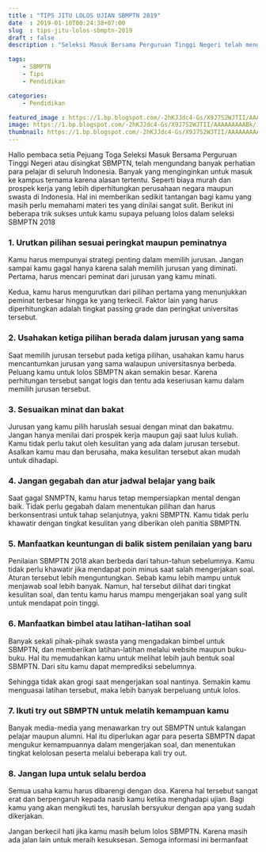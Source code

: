 ```yaml
---
title : "TIPS JITU LOLOS UJIAN SBMPTN 2019"
date  : 2019-01-10T00:24:38+07:00
slug  : tips-jitu-lolos-sbmptn-2019
draft : false
description : "Seleksi Masuk Bersama Perguruan Tinggi Negeri telah mengundang banyak perhatian para pelajar di seluruh Indonesia, Berikut adalah Tips Jitu LOLOS SBMPTN"

tags:
    - SBMPTN
    - Tips
    - Pendidikan

categories:
    - Pendidikan

featured_image : https://1.bp.blogspot.com/-2hKJJdc4-Gs/X9J7S2WJTII/AAAAAAAAABk/iV6vg3AiSrE8raNv6blxcgkqWr3pZBf2gCNcBGAsYHQ/s16000/a-02.png
image: https://1.bp.blogspot.com/-2hKJJdc4-Gs/X9J7S2WJTII/AAAAAAAAABk/iV6vg3AiSrE8raNv6blxcgkqWr3pZBf2gCNcBGAsYHQ/s16000/a-02.png
thumbnail: https://1.bp.blogspot.com/-2hKJJdc4-Gs/X9J7S2WJTII/AAAAAAAAABk/iV6vg3AiSrE8raNv6blxcgkqWr3pZBf2gCNcBGAsYHQ/s16000/a-02.png
---
```


Hallo pembaca setia Pejuang Toga Seleksi Masuk Bersama Perguruan Tinggi Negeri atau disingkat SBMPTN, telah mengundang banyak perhatian para pelajar di seluruh Indonesia. Banyak yang menginginkan untuk masuk ke kampus ternama karena alasan tertentu. Seperti biaya murah dan prospek kerja yang lebih diperhitungkan perusahaan negara maupun swasta di Indonesia.
Hal ini memberikan sedikit tantangan bagi kamu yang masih perlu memahami materi tes yang dinilai sangat sulit. Berikut ini beberapa trik sukses untuk kamu supaya peluang lolos dalam seleksi SBMPTN 2018

### 1. Urutkan pilihan sesuai peringkat maupun peminatnya

Kamu harus mempunyai strategi penting dalam memilih jurusan. Jangan sampai kamu gagal hanya karena salah memilih jurusan yang diminati. Pertama, harus mencari peminat dari jurusan yang kamu minati.

Kedua, kamu harus mengurutkan dari pilihan pertama yang menunjukkan peminat terbesar hingga ke yang terkecil. Faktor lain yang harus diperhitungkan adalah tingkat passing grade dan peringkat universitas tersebut.

### 2. Usahakan ketiga pilihan berada dalam jurusan yang sama

Saat memilih jurusan tersebut pada ketiga pilihan, usahakan kamu harus mencantumkan jurusan yang sama walaupun universitasnya berbeda. Peluang kamu untuk lolos SBMPTN akan semakin besar. Karena perhitungan tersebut sangat logis dan tentu ada keseriusan kamu dalam memilih jurusan tersebut.

### 3. Sesuaikan minat dan bakat

Jurusan yang kamu pilih haruslah sesuai dengan minat dan bakatmu. Jangan hanya menilai dari prospek kerja maupun gaji saat lulus kuliah. Kamu tidak perlu takut oleh kesulitan yang ada dalam jurusan tersebut. Asalkan kamu mau dan berusaha, maka kesulitan tersebut akan mudah untuk dihadapi.

### 4. Jangan gegabah dan atur jadwal belajar yang baik

Saat gagal SNMPTN, kamu harus tetap mempersiapkan mental dengan baik. Tidak perlu gegabah dalam menentukan pilihan dan harus berkonsentrasi untuk tahap selanjutnya, yakni SBMPTN. Kamu tidak perlu khawatir dengan tingkat kesulitan yang diberikan oleh panitia SBMPTN.

### 5. Manfaatkan keuntungan di balik sistem penilaian yang baru

Penilaian SBMPTN 2018 akan berbeda dari tahun-tahun sebelumnya. Kamu tidak perlu khawatir jika mendapat poin minus saat salah mengerjakan soal. Aturan tersebut lebih menguntungkan. Sebab kamu lebih mampu untuk menjawab soal lebih banyak.
Namun, hal tersebut dilihat dari tingkat kesulitan soal, dan tentu kamu harus mampu mengerjakan soal yang sulit untuk mendapat poin tinggi.

### 6. Manfaatkan bimbel atau latihan-latihan soal

Banyak sekali pihak-pihak swasta yang mengadakan bimbel untuk SBMPTN, dan memberikan latihan-latihan melalui website maupun buku-buku. Hal itu memudahkan kamu untuk melihat lebih jauh bentuk soal SBMPTN. Dari situ kamu dapat memprediksi sebelumnya.

Sehingga tidak akan grogi saat mengerjakan soal nantinya. Semakin kamu menguasai latihan tersebut, maka lebih banyak berpeluang untuk lolos.

### 7. Ikuti try out SBMPTN untuk melatih kemampuan kamu

Banyak media-media yang menawarkan try out SBMPTN untuk kalangan pelajar maupun alumni. Hal itu diperlukan agar para peserta SBMPTN dapat mengukur kemampuannya dalam mengerjakan soal, dan menentukan tingkat kelolosan peserta melalui beberapa kali try out.

### 8. Jangan lupa untuk selalu berdoa

Semua usaha kamu harus dibarengi dengan doa. Karena hal tersebut sangat erat dan berpengaruh kepada nasib kamu ketika menghadapi ujian. Bagi kamu yang akan mengikuti tes, haruslah bersyukur dengan apa yang sudah dikerjakan.

Jangan berkecil hati jika kamu masih belum lolos SBMPTN. Karena masih ada jalan lain untuk meraih kesuksesan.
Semoga informasi ini bermanfaat

